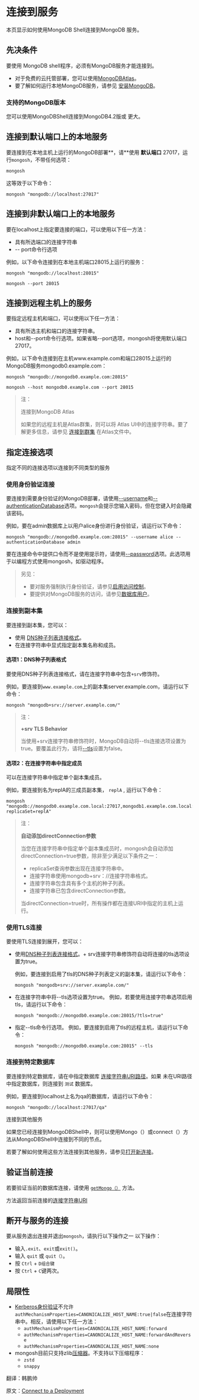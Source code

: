 # 连接到服务

本页显示如何使用MongoDB Shell连接到MongoDB 服务。

## 先决条件

要使用 MongoDB shell程序，必须有MongoDB服务才能连接到。

* 对于免费的云托管部署，您可以使用[MongoDBAtlas](https://www.mongodb.com/cloud/atlas?tck=docs_mongosh)。
* 要了解如何运行本地MongoDB服务，请参见 [安装MongoDB](https://www.mongodb.com/docs/manual/installation/)。

### 支持的MongoDB版本

您可以使用MongoDBShell连接到MongoDB4.2版或 更大。

## 连接到默认端口上的本地服务

要连接到在本地主机上运行的MongoDB部署**，请**使用 **默认端口** 27017，运行`mongosh`，不带任何选项：

```bash
mongosh
```

这等效于以下命令：

```
mongosh "mongodb://localhost:27017"
```

## 连接到非默认端口上的本地服务

要在localhost上指定要连接的端口，可以使用以下任一方法：

* 具有所选端口的连接字符串
* -- port命令行选项

例如，以下命令连接到在本地主机端口28015上运行的服务：

```
mongosh "mongodb://localhost:28015"
```

```
mongosh --port 28015
```

## 连接到远程主机上的服务

要指定远程主机和端口，可以使用以下任一方法：

* 具有所选主机和端口的连接字符串。
* host和--port命令行选项。如果省略--port选项，mongosh将使用默认端口27017。

例如，以下命令连接到在主机www.example.com和端口28015上运行的MongoDB服务mongodb0.example.com：

```
mongosh "mongodb://mongodb0.example.com:28015"
```

```
mongosh --host mongodb0.example.com --port 28015
```

> 注：
>
> 连接到MongoDB Atlas
>
> 如果您的远程主机是Atlas群集，则可以将 Atlas UI中的连接字符串。要了解更多信息，请参见 [连接到群集](https://www.mongodb.com/docs/atlas/connect-to-cluster/#use-the-connect-dialog-to-connect-to-your-cluster) 在Atlas文件中。

## 指定连接选项

指定不同的连接选项以连接到不同类型的服务

### 使用身份验证连接

要连接到需要身份验证的MongoDB部署，请使用[--username](https://www.mongodb.com/docs/mongodb-shell/reference/options/#std-option-mongosh.--username)和[--authenticationDatabase](https://www.mongodb.com/docs/mongodb-shell/reference/options/#std-option-mongosh.--authenticationDatabase)选项。`mongosh`会提示您输入密码，但在您键入时会隐藏该密码。

例如，要在admin数据库上以用户alice身份进行身份验证，请运行以下命令：

```
mongosh "mongodb://mongodb0.example.com:28015" --username alice --authenticationDatabase admin
```

要在连接命令中提供口令而不是使用提示符，请使用[--password](https://www.mongodb.com/docs/mongodb-shell/reference/options/#std-option-mongosh.--password)选项。此选项用于以编程方式使用mongosh，如驱动程序。

> 另见：
>
> * 要对服务强制执行身份验证，请参见[启用访问控制](https://www.mongodb.com/docs/manual/tutorial/enable-authentication/)。
> * 要提供对MongoDB服务的访问，请参见[数据库用户](https://www.mongodb.com/docs/manual/core/security-users/)。

### 连接到副本集

要连接到副本集，您可以：

* 使用 [DNS种子列表连接格式](https://www.mongodb.com/docs/manual/reference/connection-string/#dns-seedlist-connection-format)。
* 在连接字符串中显式指定副本集名称和成员。

#### 选项1：DNS种子列表格式

要使用DNS种子列表连接格式，请在连接字符串中包含`+srv`修饰符。

例如，要连接到`www.example.com`上的副本集server.example.com，请运行以下命令：

```
mongosh "mongodb+srv://server.example.com/"
```

> 注：
>
> **+srv TLS Behavior**
>
> 当使用+srv连接字符串修饰符时，MongoDB自动将--tls连接选项设置为true。要覆盖此行为，请将[--tls](https://www.mongodb.com/docs/mongodb-shell/reference/options/#std-option-mongosh.--tls)设置为false。

#### 选项2：在连接字符串中指定成员

可以在连接字符串中指定单个副本集成员。

例如，要连接到名为replA的三成员副本集， `replA` , 运行以下命令：

```
mongosh
"mongodb://mongodb0.example.com.local:27017,mongodb1.example.com.local:27017,mongodb2.example.com.local:27017/?replicaSet=replA"
```

> 注：
>
> **自动添加directConnection参数**
>
> 当您在连接字符串中指定单个副本集成员时，mongosh会自动添加directConnection=true参数，除非至少满足以下条件之一：
>
> * replicaSet查询参数出现在连接字符串中。
> * 连接字符串使用mongodb+srv：//连接字符串格式。
> * 连接字符串包含具有多个主机的种子列表。
> * 连接字符串已包含directConnection参数。
>
> 当directConnection=true时，所有操作都在连接URI中指定的主机上运行。

### 使用TLS连接

要使用TLS连接到展开，您可以：

* 使用[DNS种子列表连接格式](https://www.mongodb.com/docs/manual/reference/connection-string/#dns-seedlist-connection-format)。+ srv连接字符串修饰符自动将连接的tls选项设置为true。

  例如，要连接到启用了tls的DNS种子列表定义的副本集，请运行以下命令：

  ```
  mongosh "mongodb+srv://server.example.com/"
  ```

* 在连接字符串中将--tls选项设置为true。
  例如，若要使用连接字符串选项启用tls，请运行以下命令：

  ```
  mongosh "mongodb://mongodb0.example.com:28015/?tls=true"
  ```

* 指定--tls命令行选项。
  例如，要连接到启用了tls的远程主机，请运行以下命令：

  ```
  mongosh "mongodb://mongodb0.example.com:28015" --tls
  ```

### 连接到特定数据库

要连接到特定数据库，请在中指定数据库 [连接字符串URI路径](https://www.mongodb.com/docs/manual/reference/connection-string/)。如果 未在URI路径中指定数据库，则连接到 `测试` 数据库。

例如，要连接到localhost上名为qa的数据库，请运行以下命令：

```
mongosh "mongodb://localhost:27017/qa"
```

连接到其他服务

如果您已经连接到MongoDBShell中，则可以使用Mongo（）或connect（）方法从MongoDBShell中连接到不同的节点。

若要了解如何使用这些方法连接到其他服务，请参见[打开新连接](https://www.mongodb.com/docs/mongodb-shell/write-scripts/#std-label-mdb-shell-open-new-connections-in-shell)。



## 验证当前连接

若要验证当前的数据库连接，请使用 [`getMongo（）`](https://www.mongodb.com/docs/manual/reference/method/db.getMongo/#mongodb-method-db.getMongo) 方法。

方法返回当前连接的[连接字符串URI](https://www.mongodb.com/docs/manual/reference/connection-string/)

## 断开与服务的连接

要从服务退出连接并退出`mongosh`，请执行以下操作之一 以下操作：

* 输入`.exit`、`exit`或`exit()`。
* 输入 `quit` 或 `quit（）`。
* 按 `Ctrl` + `D组合键`
* 按 `Ctrl` + `C`键两次。

## 局限性

* [Kerberos身份验证](https://www.mongodb.com/docs/manual/core/kerberos/)不允许`authMechanismProperties=CANONICALIZE_HOST_NAME:true|false`在连接字符串中。相反，请使用以下任一方法：
  * `authMechanismProperties=CANONICALIZE_HOST_NAME:forward`
  * `authMechanismProperties=CANONICALIZE_HOST_NAME:forwardAndReverse`
  * `authMechanismProperties=CANONICALIZE_HOST_NAME:none`
* mongosh目前只支持zlib[压缩器](https://www.mongodb.com/docs/manual/core/wiredtiger/#compression)。不支持以下压缩程序：
  * `zstd`
  * `snappy`





翻译：韩鹏帅

原文：[Connect to a Deployment](https://www.mongodb.com/docs/mongodb-shell/connect/#connect-to-a-replica-set)

